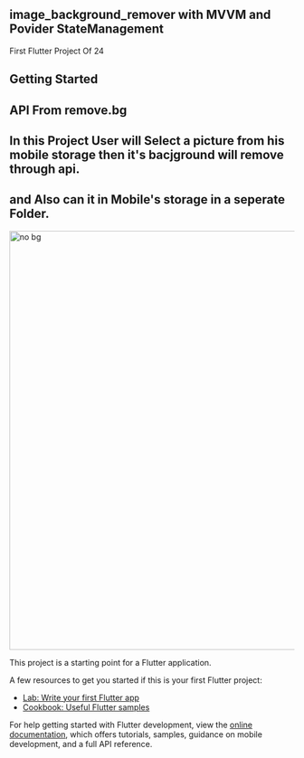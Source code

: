 ## image_background_remover with MVVM and Povider StateManagement

First Flutter Project Of  24

## Getting Started

## API From remove.bg

## In this Project User will Select  a picture from his mobile storage then it's bacjground will remove through api.
## and Also can it in Mobile's storage in a seperate Folder.




<img width="741" alt="no bg" src="https://github.com/DEVQamaRSulTaN/image_background_remover/assets/139233554/4f6bc167-38cd-48bd-a8d2-3d62673be784">


This project is a starting point for a Flutter application.

A few resources to get you started if this is your first Flutter project:

- [Lab: Write your first Flutter app](https://docs.flutter.dev/get-started/codelab)
- [Cookbook: Useful Flutter samples](https://docs.flutter.dev/cookbook)

For help getting started with Flutter development, view the
[online documentation](https://docs.flutter.dev/), which offers tutorials,
samples, guidance on mobile development, and a full API reference.
